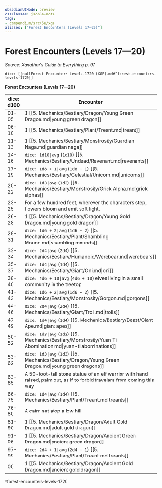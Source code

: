 ```yaml
---
obsidianUIMode: preview
cssclasses: json5e-note
tags:
- compendium/src/5e/xge
aliases: ["Forest Encounters (Levels 17—20)"]
---
```

# Forest Encounters (Levels 17—20)
*Source: Xanathar's Guide to Everything p. 97* 

`dice: [[nullForest Encounters Levels-1720 (XGE).md#^forest-encounters-levels-1720]]`

**Forest Encounters (Levels 17—20)**

| dice: d100 | Encounter |
|------------|-----------|
| 01-05 | 1 [[5. Mechanics/Bestiary/Dragon/Young Green Dragon.md\|young green dragon]] |
| 06-10 | 1 [[5. Mechanics/Bestiary/Plant/Treant.md\|treant]] |
| 11-13 | 1 [[5. Mechanics/Bestiary/Monstrosity/Guardian Naga.md\|guardian naga]] |
| 14-16 | `dice: 1d10\|avg` (`1d10`) [[5. Mechanics/Bestiary/Undead/Revenant.md\|revenants]] |
| 17-19 | `dice: 1d8 + 1\|avg` (`1d8 + 1`) [[5. Mechanics/Bestiary/Celestial/Unicorn.md\|unicorns]] |
| 20-22 | `dice: 1d3\|avg` (`1d3`) [[5. Mechanics/Bestiary/Monstrosity/Grick Alpha.md\|grick alphas]] |
| 23-25 | For a few hundred feet, wherever the characters step, flowers bloom and emit soft light. |
| 26-28 | 1 [[5. Mechanics/Bestiary/Dragon/Young Gold Dragon.md\|young gold dragon]] |
| 29-31 | `dice: 1d6 + 2\|avg` (`1d6 + 2`) [[5. Mechanics/Bestiary/Plant/Shambling Mound.md\|shambling mounds]] |
| 32-34 | `dice: 2d4\|avg` (`2d4`) [[5. Mechanics/Bestiary/Humanoid/Werebear.md\|werebears]] |
| 35-37 | `dice: 1d4\|avg` (`1d4`) [[5. Mechanics/Bestiary/Giant/Oni.md\|oni]] |
| 38-40 | `dice: 4d6 + 10\|avg` (`4d6 + 10`) elves living in a small community in the treetop |
| 41-43 | `dice: 1d6 + 2\|avg` (`1d6 + 2`) [[5. Mechanics/Bestiary/Monstrosity/Gorgon.md\|gorgons]] |
| 44-46 | `dice: 2d4\|avg` (`2d4`) [[5. Mechanics/Bestiary/Giant/Troll.md\|trolls]] |
| 47-49 | `dice: 1d4\|avg` (`1d4`) [[5. Mechanics/Bestiary/Beast/Giant Ape.md\|giant apes]] |
| 50-52 | `dice: 1d3\|avg` (`1d3`) [[5. Mechanics/Bestiary/Monstrosity/Yuan Ti Abomination.md\|yuan-ti abominations]] |
| 53-62 | `dice: 1d3\|avg` (`1d3`) [[5. Mechanics/Bestiary/Dragon/Young Green Dragon.md\|young green dragons]] |
| 63-65 | A 50-foot-tall stone statue of an elf warrior with hand raised, palm out, as if to forbid travelers from coming this way |
| 66-75 | `dice: 1d4\|avg` (`1d4`) [[5. Mechanics/Bestiary/Plant/Treant.md\|treants]] |
| 76-80 | A cairn set atop a low hill |
| 81-90 | 1 [[5. Mechanics/Bestiary/Dragon/Adult Gold Dragon.md\|adult gold dragon]] |
| 91-96 | 1 [[5. Mechanics/Bestiary/Dragon/Ancient Green Dragon.md\|ancient green dragon]] |
| 97-99 | `dice: 2d4 + 1\|avg` (`2d4 + 1`) [[5. Mechanics/Bestiary/Plant/Treant.md\|treants]] |
| 00 | 1 [[5. Mechanics/Bestiary/Dragon/Ancient Gold Dragon.md\|ancient gold dragon]] |
^forest-encounters-levels-1720